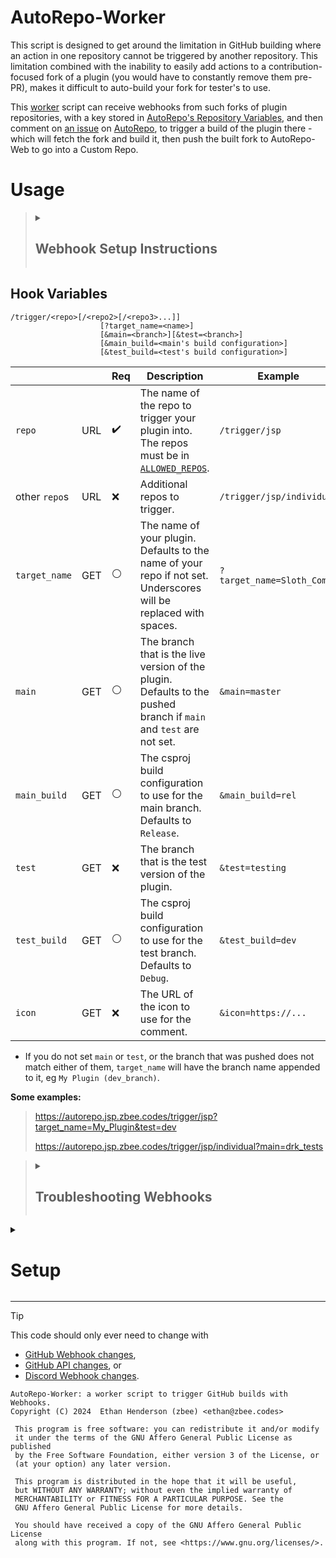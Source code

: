 # AutoRepo-Worker

This script is designed to get around the limitation in GitHub
building where an action in one repository cannot be 
triggered by another repository.
This limitation combined with the inability to easily add 
actions to a contribution-focused fork of a plugin (you would 
have to constantly remove them pre-PR),
makes it difficult to auto-build your fork for tester's to use.

This [worker](https://autorepo.jsp.zbee.codes/worker)
script can receive webhooks from such forks of plugin 
repositories, with a key stored in
[AutoRepo's Repository Variables](https://github.com/Just-Some-Plugins/AutoRepo/settings/variables/actions),
and then comment on [an issue](https://github.com/Just-Some-Plugins/AutoRepo/issues/1) on
[AutoRepo](https://github.com/Just-Some-Plugins/AutoRepo), to 
trigger a build of the plugin there - which will fetch the 
fork and build it, then push the built fork to AutoRepo-Web 
to go into a Custom Repo.

# Usage

<blockquote><details><summary>

## Webhook Setup Instructions

</summary>

To use this worker, you need to set up a webhook on your 
plugin's repository.

1. Go to your repository's settings.
2. Go to `Webhooks`.
3. Click `Add webhook`.
4. Set the `Payload URL` to `https://autorepo.jsp.zbee.codes/trigger/...`
   - Replace the `...` with your desired variables from below.
5. Set the `Content type` to `application/json`.
6. Set the `Secret` to the key you were given.
   - Your key must have access to the repos you attempt to 
     trigger [here](https://github.com/Just-Some-Plugins/AutoRepo/settings/variables/actions/ALLOWED_REPOS_FOR_USERS)
     in `ALLOWED_REPOS_FOR_USERS`.
7. Select `Let me select individual events` and select 
   `Branch or tag creation`.
8. Click `Add webhook`.

</details></blockquote>

## Hook Variables

```
/trigger/<repo>[/<repo2>[/<repo3>...]]
                    [?target_name=<name>]
                    [&main=<branch>][&test=<branch>]
                    [&main_build=<main's build configuration>]
                    [&test_build=<test's build configuration>]
```

|               |     | Req                | Description                                                                                                                                                                          | Example                    |
|---------------|-----|--------------------|--------------------------------------------------------------------------------------------------------------------------------------------------------------------------------------|----------------------------|
| `repo`        | URL | :heavy_check_mark: | The name of the repo to trigger your plugin into.<br>The repos must be in [`ALLOWED_REPOS`](https://github.com/Just-Some-Plugins/AutoRepo/settings/variables/actions/ALLOWED_REPOS). | `/trigger/jsp`             |
| other `repo`s | URL | :x:                | Additional repos to trigger.                                                                                                                                                         | `/trigger/jsp/individual`  |
| `target_name` | GET | :white_circle:     | The name of your plugin.<br>Defaults to the name of your repo if not set.<br>Underscores will be replaced with spaces.<br>                                                           | `?target_name=Sloth_Combo` |
| `main`        | GET | :white_circle:     | The branch that is the live version of the plugin.<br/>Defaults to the pushed branch if `main` and `test` are not set.                                                               | `&main=master`             |
| `main_build`  | GET | :white_circle:     | The csproj build configuration to use for the main branch.<br/>Defaults to `Release`.                                                                                                | `&main_build=rel`          |
| `test`        | GET | :x:                | The branch that is the test version of the plugin.                                                                                                                                   | `&test=testing`            |
| `test_build`  | GET | :white_circle:     | The csproj build configuration to use for the test branch.<br/>Defaults to `Debug`.                                                                                                  | `&test_build=dev`          |
| `icon`        | GET | :x:                | The URL of the icon to use for the comment.                                                                                                                                          | `&icon=https://...`        |

- If you do not set `main` or `test`, or the branch that was 
  pushed does not match either of them, `target_name` will 
  have the branch name appended to it, eg `My Plugin (dev_branch)`.

**Some examples:**
> https://autorepo.jsp.zbee.codes/trigger/jsp?target_name=My_Plugin&test=dev
> 
> https://autorepo.jsp.zbee.codes/trigger/jsp/individual?main=drk_tests

<blockquote><details><summary>

## Troubleshooting Webhooks

</summary>

If you are having trouble with the webhook, you can refer to the
Recent Deliveries section of your webhook's settings to see what
the worker replied with.

Additionally, you can check [the trigger log issue](https://github.com/Just-Some-Plugins/AutoRepo/issues/1)
for the triggering data from the worker; specifically the 
collapsed section `Raw Trigger Data` at the bottom of the 
most recent comment regarding your plugin.

You may also check the [latest build](https://github.com/Just-Some-Plugins/AutoRepo/actions)
to see if the build script is failing for some reason with 
your plugin.

Finally, you can copy the link to the specific trigger log 
comment and post a new issue to AutoRepo with the link.

</details></blockquote>

<details><summary>

# Setup

</summary>

## Worker Variables

These Environment Variables are required to be present on the
worker.

| Variable Name | Value                                                                 | Link                                                             |
|---------------|-----------------------------------------------------------------------|------------------------------------------------------------------|
| Read_Keys     | Fine-Grained PAT with Repository: Variables: Read, on AutoRepo        | [->](https://github.com/settings/personal-access-tokens/3693504) |
| Issue_Comment | Fine-Grained PAT with Repository: Issues: Read and Write, on AutoRepo | [->](https://github.com/settings/personal-access-tokens/3693515) |

## Repository Variables

These Actions Variables are required to be present on 
AutoRepo, the repository that the worker is triggering builds on.

Setup under `Secrets and Variables` > `Actions` > `Variables` in
the repository settings.

| Variable Name           | Value                                                                                                                                         | Link                                                                                                   |
|-------------------------|-----------------------------------------------------------------------------------------------------------------------------------------------|--------------------------------------------------------------------------------------------------------|
| ALLOWED_REPOS           | A comma-separated list of plugin repository choices allowed. Spaces/line-breaks permitted                                                     | [->](https://github.com/Just-Some-Plugins/AutoRepo/settings/variables/actions/ALLOWED_REPOS)           |
| ALLOWED_REPOS_FOR_USERS | A line-break-separated list of key owner's names, a colon, then a comma-separated list of plugin repositories they can access, or `*` or `-`. | [->](https://github.com/Just-Some-Plugins/AutoRepo/settings/variables/actions/ALLOWED_REPOS_FOR_USERS) |

### `ALLOWED_REPOS` example
```
just-some-plugins,
dev,
zbee-personal
```

### `ALLOWED_REPOS_FOR_USERS` example
```
zbee: *
alice: just-some-plugins, dev
testing: -
```

### Key example
Yes, ideally keys would be secrets instead of variables, but 
it is not possible to read secrets via the GitHub API.

> *Variable name:* `zbee`, 
`zbee__fork`
> 
> *Value:* `<key value>`

The name of the variable before two underscores is the name of
the user who owns the key.

So, `zbee__fork` is another key for `zbee`.
And because in `ALLOWED_REPOS_FOR_USERS` `zbee` has `*` 
access in the above example, `zbee` and `zbee__fork` keys can 
both be used to access any plugin repository.

</details>

---

> [!TIP]
> This code should only ever need to change with
> - [GitHub Webhook changes](https://github.blog/changelog/label/webhooks/),
> - [GitHub API changes](https://github.blog/changelog/label/api,apis/), or
> - [Discord Webhook changes](https://discord.com/developers/docs/change-log).

    AutoRepo-Worker: a worker script to trigger GitHub builds with Webhooks.
    Copyright (C) 2024  Ethan Henderson (zbee) <ethan@zbee.codes>

     This program is free software: you can redistribute it and/or modify
     it under the terms of the GNU Affero General Public License as published
     by the Free Software Foundation, either version 3 of the License, or
     (at your option) any later version.

     This program is distributed in the hope that it will be useful,
     but WITHOUT ANY WARRANTY; without even the implied warranty of
     MERCHANTABILITY or FITNESS FOR A PARTICULAR PURPOSE. See the
     GNU Affero General Public License for more details.

     You should have received a copy of the GNU Affero General Public License
     along with this program. If not, see <https://www.gnu.org/licenses/>. 
